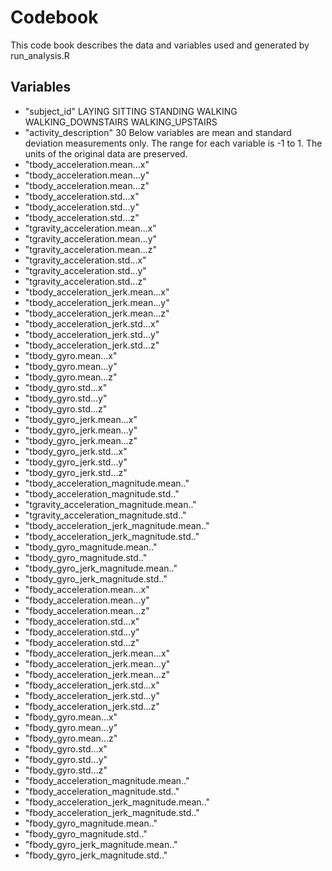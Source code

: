 # Codebook
This code book describes the data and variables used and generated by run_analysis.R

## Variables
- "subject_id"  LAYING SITTING STANDING WALKING WALKING_DOWNSTAIRS WALKING_UPSTAIRS                              
- "activity_description"  30 
Below variables are mean and standard deviation measurements only. The range for each variable is -1 to 1. The units of the original data are preserved.
- "tbody_acceleration.mean...x"              
- "tbody_acceleration.mean...y"             
- "tbody_acceleration.mean...z"              
- "tbody_acceleration.std...x"              
- "tbody_acceleration.std...y"               
- "tbody_acceleration.std...z"              
- "tgravity_acceleration.mean...x"           
- "tgravity_acceleration.mean...y"          
- "tgravity_acceleration.mean...z"           
- "tgravity_acceleration.std...x"           
- "tgravity_acceleration.std...y"            
- "tgravity_acceleration.std...z"           
- "tbody_acceleration_jerk.mean...x"         
- "tbody_acceleration_jerk.mean...y"        
- "tbody_acceleration_jerk.mean...z"         
- "tbody_acceleration_jerk.std...x"         
- "tbody_acceleration_jerk.std...y"          
- "tbody_acceleration_jerk.std...z"         
- "tbody_gyro.mean...x"                      
- "tbody_gyro.mean...y"                     
- "tbody_gyro.mean...z"                      
- "tbody_gyro.std...x"                      
- "tbody_gyro.std...y"                       
- "tbody_gyro.std...z"                      
- "tbody_gyro_jerk.mean...x"                 
- "tbody_gyro_jerk.mean...y"                
- "tbody_gyro_jerk.mean...z"                 
- "tbody_gyro_jerk.std...x"                 
- "tbody_gyro_jerk.std...y"                  
- "tbody_gyro_jerk.std...z"                 
- "tbody_acceleration_magnitude.mean.."      
- "tbody_acceleration_magnitude.std.."      
- "tgravity_acceleration_magnitude.mean.."   
- "tgravity_acceleration_magnitude.std.."   
- "tbody_acceleration_jerk_magnitude.mean.." 
- "tbody_acceleration_jerk_magnitude.std.." 
- "tbody_gyro_magnitude.mean.."              
- "tbody_gyro_magnitude.std.."              
- "tbody_gyro_jerk_magnitude.mean.."         
- "tbody_gyro_jerk_magnitude.std.."         
- "fbody_acceleration.mean...x"              
- "fbody_acceleration.mean...y"             
- "fbody_acceleration.mean...z"              
- "fbody_acceleration.std...x"              
- "fbody_acceleration.std...y"               
- "fbody_acceleration.std...z"              
- "fbody_acceleration_jerk.mean...x"         
- "fbody_acceleration_jerk.mean...y"        
- "fbody_acceleration_jerk.mean...z"         
- "fbody_acceleration_jerk.std...x"         
- "fbody_acceleration_jerk.std...y"          
- "fbody_acceleration_jerk.std...z"         
- "fbody_gyro.mean...x"                      
- "fbody_gyro.mean...y"                     
- "fbody_gyro.mean...z"                      
- "fbody_gyro.std...x"                      
- "fbody_gyro.std...y"                       
- "fbody_gyro.std...z"                      
- "fbody_acceleration_magnitude.mean.."      
- "fbody_acceleration_magnitude.std.."      
- "fbody_acceleration_jerk_magnitude.mean.." 
- "fbody_acceleration_jerk_magnitude.std.." 
- "fbody_gyro_magnitude.mean.."              
- "fbody_gyro_magnitude.std.."              
- "fbody_gyro_jerk_magnitude.mean.."         
- "fbody_gyro_jerk_magnitude.std.."
